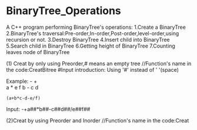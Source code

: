 # BinaryTree_Operations

A C++ program performing BinaryTree's operations:
1.Create a BinaryTree
2.BinaryTree's traversal:Pre-order,In-order,Post-order,level-order,using recursion or not.
3.Destroy BinaryTree
4.Insert child into BinaryTree
5.Search child in BinaryTree
6.Getting height of BinaryTree
7.Counting leaves node of BinaryTree

(1) Creat by only using Preorder,# means an empty tree
//Function's name in the code:CreatBitree
#Input introduction:
  Using '#' instead of ' '(space)
  
  Example:
        -
    +       \
  a   *   e   f
    b  -
     c   d
     
    (a+b*c-d-e/f)
    
   Input:
   -+a##*b##-c##d##/e##f##

(2)Creat by using Preorder and Inorder
//Function's name in the code:Creat
